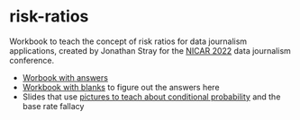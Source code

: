# risk-ratios
Workbook to teach the concept of risk ratios for data journalism applications, created by Jonathan Stray for the [NICAR 2022](https://schedules.ire.org/nicar-2022#3036) data journalism conference.

- [Worbook with answers](https://github.com/jstray/risk-ratios/blob/main/risk-ratios.ipynb)
- [Workbook with blanks](https://github.com/jstray/risk-ratios/blob/main/risk-ratios-workbook.ipynb) to figure out the answers here
- Slides that use [pictures to teach about conditional probability](https://docs.google.com/presentation/d/1FicSPCksCe9kVqXjeBYmCnZ5KYhg2ymsPapCZlawVo8/edit#slide=id.g1169a91fdd8_1_726) and the base rate fallacy 
